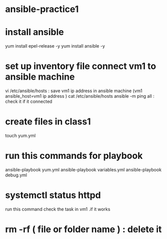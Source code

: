 # ansible-practice1
# install ansible 
yum install epel-release -y
yum install ansible -y

#  set up inventory file connect vm1 to ansible machine
vi  /etc/ansible/hosts : save vm1 ip  address in ansible machine (vm1     ansible_host=vm1 ip address )
cat  /etc/ansible/hosts
ansible  -m ping all : check it if it connected

# create files in class1
touch  yum.yml
# run this commands for playbook 
ansible-playbook  yum.yml
ansible-playbook variables.yml
ansible-playbook  debug.yml
# systemctl status httpd  
run this command check the task in vm1 .if it works









# rm -rf ( file or folder name ) : delete it



